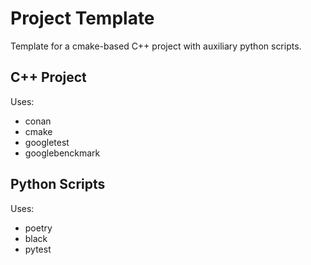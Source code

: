 # Project Template
Template for a cmake-based C++ project with auxiliary python scripts.

## C++ Project

Uses:
- conan
- cmake
- googletest
- googlebenckmark

## Python Scripts
Uses:
- poetry
- black 
- pytest
